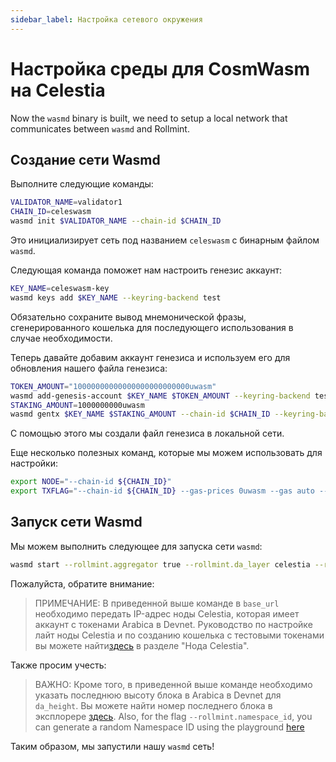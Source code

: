 ```yaml
---
sidebar_label: Настройка сетевого окружения
---
```


# Настройка среды для CosmWasm на Celestia

Now the `wasmd` binary is built, we need to setup a local network that communicates between `wasmd` and Rollmint.

## Создание сети Wasmd

Выполните следующие команды:

```sh
VALIDATOR_NAME=validator1
CHAIN_ID=celeswasm
wasmd init $VALIDATOR_NAME --chain-id $CHAIN_ID
```

Это инициализирует сеть под названием `celeswasm` с бинарным файлом `wasmd`.

Следующая команда поможет нам настроить генезис аккаунт:

```sh
KEY_NAME=celeswasm-key
wasmd keys add $KEY_NAME --keyring-backend test
```

Обязательно сохраните вывод мнемонической фразы, сгенерированного кошелька для последующего использования в случае необходимости.

Теперь давайте добавим аккаунт генезиса и используем его для обновления нашего файла генезиса:

```sh
TOKEN_AMOUNT="10000000000000000000000000uwasm"
wasmd add-genesis-account $KEY_NAME $TOKEN_AMOUNT --keyring-backend test
STAKING_AMOUNT=1000000000uwasm
wasmd gentx $KEY_NAME $STAKING_AMOUNT --chain-id $CHAIN_ID --keyring-backend test
```

С помощью этого мы создали файл генезиса в локальной сети.

Еще несколько полезных команд, которые мы можем использовать для настройки:

<!-- markdownlint-disable MD013 -->
```sh
export NODE="--chain-id ${CHAIN_ID}"
export TXFLAG="--chain-id ${CHAIN_ID} --gas-prices 0uwasm --gas auto --gas-adjustment 1.3"
```
<!-- markdownlint-enable MD013 -->

## Запуск сети Wasmd

Мы можем выполнить следующее для запуска сети `wasmd`:

<!-- markdownlint-disable MD013 -->
```sh
wasmd start --rollmint.aggregator true --rollmint.da_layer celestia --rollmint.da_config='{"base_url":"http://XXX.XXX.XXX.XXX:26658","timeout":60000000000,"gas_limit":6000000}' --rollmint.namespace_id 000000000000FFFF --rollmint.da_start_height XXXXX
```
<!-- markdownlint-enable MD013 -->

Пожалуйста, обратите внимание:

> ПРИМЕЧАНИЕ: В приведенной выше команде в `base_url` необходимо передать IP-адрес ноды Celestia, которая имеет аккаунт с токенами Arabica в Devnet. Руководство по настройке лайт ноды Celestia и по созданию кошелька с тестовыми токенами вы можете найти[здесь](./node-tutorial.md) в разделе "Нода Celestia".

Также просим учесть:

> ВАЖНО: Кроме того, в приведенной выше команде необходимо указать последнюю высоту блока в Arabica в Devnet для `da_height`. Вы можете найти номер последнего блока в эксплорере [здесь](https://explorer.celestia.observer/arabica). Also, for the flag `--rollmint.namespace_id`, you can generate a random Namespace ID using the playground [here](https://go.dev/play/p/7ltvaj8lhRl)

Таким образом, мы запустили нашу `wasmd` сеть!
